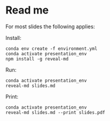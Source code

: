 # Read me

For most slides the following applies:

Install:
```
conda env create -f environment.yml
conda activate presentation_env
npm install -g reveal-md
```

Run:
```
conda activate presentation_env
reveal-md slides.md
```

Print:
```
conda activate presentation_env
reveal-md slides.md --print slides.pdf
```
